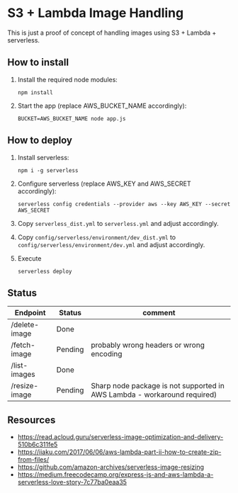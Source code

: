 S3 + Lambda Image Handling
==========================

This is just a proof of concept of handling images using S3 + Lambda + serverless.



How to install
--------------

1. Install the required node modules:
    ```
    npm install
    ```

2. Start the app (replace AWS_BUCKET_NAME accordingly):
    ```
    BUCKET=AWS_BUCKET_NAME node app.js
    ```



How to deploy
-------------

1. Install serverless:
    ```
    npm i -g serverless
    ```

2. Configure serverless (replace AWS_KEY and AWS_SECRET accordingly):
    ```
    serverless config credentials --provider aws --key AWS_KEY --secret AWS_SECRET
    ```

3. Copy `serverless_dist.yml` to `serverless.yml` and adjust accordingly.

4. Copy `config/serverless/environment/dev_dist.yml` to `config/serverless/environment/dev.yml` and adjust accordingly.

5. Execute 
    ```
    serverless deploy
    ```


Status
------

| Endpoint       | Status  | comment                                                                  |
| -------------- | ------- | ------------------------------------------------------------------------ |
| /delete-image  | Done    |                                                                          |
| /fetch-image   | Pending | probably wrong headers or wrong encoding                                 |
| /list-images   | Done    |                                                                          |
| /resize-image  | Pending | Sharp node package is not supported in AWS Lambda - workaround required) |


Resources
---------

* https://read.acloud.guru/serverless-image-optimization-and-delivery-510b6c311fe5
* https://iiaku.com/2017/06/06/aws-lambda-part-ii-how-to-create-zip-from-files/
* https://github.com/amazon-archives/serverless-image-resizing
* https://medium.freecodecamp.org/express-js-and-aws-lambda-a-serverless-love-story-7c77ba0eaa35



